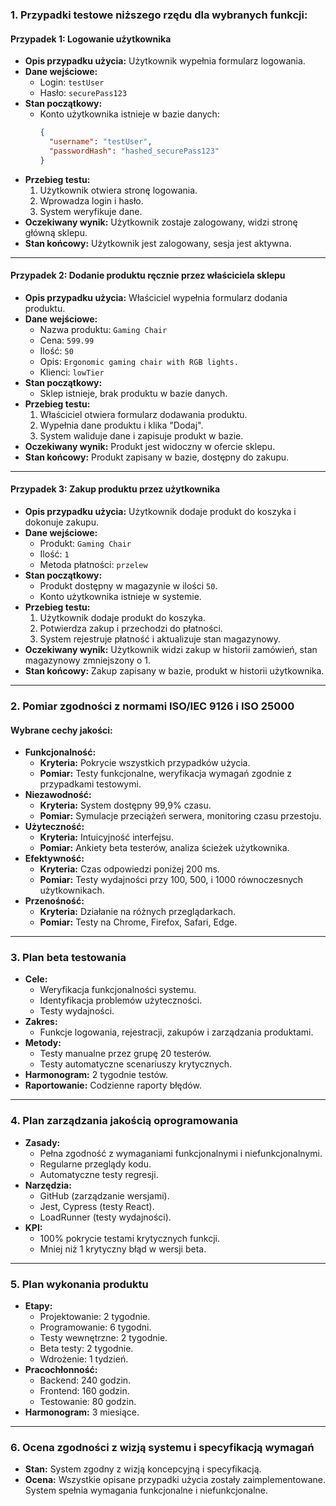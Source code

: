 ### 1. Przypadki testowe niższego rzędu dla wybranych funkcji:

#### Przypadek 1: Logowanie użytkownika
- **Opis przypadku użycia:** Użytkownik wypełnia formularz logowania.
- **Dane wejściowe:**
  - Login: `testUser`
  - Hasło: `securePass123`
- **Stan początkowy:**
  - Konto użytkownika istnieje w bazie danych:
    ```json
    {
      "username": "testUser",
      "passwordHash": "hashed_securePass123"
    }
    ```
- **Przebieg testu:**
  1. Użytkownik otwiera stronę logowania.
  2. Wprowadza login i hasło.
  3. System weryfikuje dane.
- **Oczekiwany wynik:** Użytkownik zostaje zalogowany, widzi stronę główną sklepu.
- **Stan końcowy:** Użytkownik jest zalogowany, sesja jest aktywna.

---

#### Przypadek 2: Dodanie produktu ręcznie przez właściciela sklepu
- **Opis przypadku użycia:** Właściciel wypełnia formularz dodania produktu.
- **Dane wejściowe:**
  - Nazwa produktu: `Gaming Chair`
  - Cena: `599.99`
  - Ilość: `50`
  - Opis: `Ergonomic gaming chair with RGB lights.`
  - Klienci: `lowTier`
- **Stan początkowy:**
  - Sklep istnieje, brak produktu w bazie danych.
- **Przebieg testu:**
  1. Właściciel otwiera formularz dodawania produktu.
  2. Wypełnia dane produktu i klika "Dodaj".
  3. System waliduje dane i zapisuje produkt w bazie.
- **Oczekiwany wynik:** Produkt jest widoczny w ofercie sklepu.
- **Stan końcowy:** Produkt zapisany w bazie, dostępny do zakupu.

---

#### Przypadek 3: Zakup produktu przez użytkownika
- **Opis przypadku użycia:** Użytkownik dodaje produkt do koszyka i dokonuje zakupu.
- **Dane wejściowe:**
  - Produkt: `Gaming Chair`
  - Ilość: `1`
  - Metoda płatności: `przelew`
- **Stan początkowy:**
  - Produkt dostępny w magazynie w ilości `50`.
  - Konto użytkownika istnieje w systemie.
- **Przebieg testu:**
  1. Użytkownik dodaje produkt do koszyka.
  2. Potwierdza zakup i przechodzi do płatności.
  3. System rejestruje płatność i aktualizuje stan magazynowy.
- **Oczekiwany wynik:** Użytkownik widzi zakup w historii zamówień, stan magazynowy zmniejszony o 1.
- **Stan końcowy:** Zakup zapisany w bazie, produkt w historii użytkownika.

---

### 2. Pomiar zgodności z normami ISO/IEC 9126 i ISO 25000

#### Wybrane cechy jakości:
- **Funkcjonalność:**
  - **Kryteria:** Pokrycie wszystkich przypadków użycia.
  - **Pomiar:** Testy funkcjonalne, weryfikacja wymagań zgodnie z przypadkami testowymi.
- **Niezawodność:**
  - **Kryteria:** System dostępny 99,9% czasu.
  - **Pomiar:** Symulacje przeciążeń serwera, monitoring czasu przestoju.
- **Użyteczność:**
  - **Kryteria:** Intuicyjność interfejsu.
  - **Pomiar:** Ankiety beta testerów, analiza ścieżek użytkownika.
- **Efektywność:**
  - **Kryteria:** Czas odpowiedzi poniżej 200 ms.
  - **Pomiar:** Testy wydajności przy 100, 500, i 1000 równoczesnych użytkownikach.
- **Przenośność:**
  - **Kryteria:** Działanie na różnych przeglądarkach.
  - **Pomiar:** Testy na Chrome, Firefox, Safari, Edge.

---

### 3. Plan beta testowania
- **Cele:**
  - Weryfikacja funkcjonalności systemu.
  - Identyfikacja problemów użyteczności.
  - Testy wydajności.
- **Zakres:**
  - Funkcje logowania, rejestracji, zakupów i zarządzania produktami.
- **Metody:**
  - Testy manualne przez grupę 20 testerów.
  - Testy automatyczne scenariuszy krytycznych.
- **Harmonogram:** 2 tygodnie testów.
- **Raportowanie:** Codzienne raporty błędów.

---

### 4. Plan zarządzania jakością oprogramowania
- **Zasady:**
  - Pełna zgodność z wymaganiami funkcjonalnymi i niefunkcjonalnymi.
  - Regularne przeglądy kodu.
  - Automatyczne testy regresji.
- **Narzędzia:**
  - GitHub (zarządzanie wersjami).
  - Jest, Cypress (testy React).
  - LoadRunner (testy wydajności).
- **KPI:**
  - 100% pokrycie testami krytycznych funkcji.
  - Mniej niż 1 krytyczny błąd w wersji beta.

---

### 5. Plan wykonania produktu
- **Etapy:**
  - Projektowanie: 2 tygodnie.
  - Programowanie: 6 tygodni.
  - Testy wewnętrzne: 2 tygodnie.
  - Beta testy: 2 tygodnie.
  - Wdrożenie: 1 tydzień.
- **Pracochłonność:**
  - Backend: 240 godzin.
  - Frontend: 160 godzin.
  - Testowanie: 80 godzin.
- **Harmonogram:** 3 miesiące.

---

### 6. Ocena zgodności z wizją systemu i specyfikacją wymagań
- **Stan:** System zgodny z wizją koncepcyjną i specyfikacją.
- **Ocena:** Wszystkie opisane przypadki użycia zostały zaimplementowane. System spełnia wymagania funkcjonalne i niefunkcjonalne.
